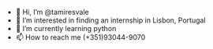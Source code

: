 - 👋 Hi, I’m @tamiresvale
- 👀 I’m interested in finding an internship in Lisbon, Portugal
- 🌱 I’m currently learning python 
- 📫 How to reach me (+351)93044-9070

<!---
tamiresvale/tamiresvale is a ✨ special ✨ repository because its `README.md` (this file) appears on your GitHub profile.
You can click the Preview link to take a look at your changes.
--->

